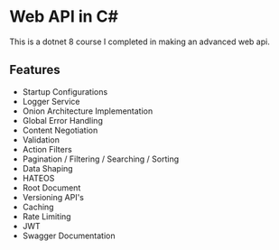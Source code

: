 # Web API in C#

This is a dotnet 8 course I completed in making an advanced web api.


## Features

- Startup Configurations
- Logger Service
- Onion Architecture Implementation
- Global Error Handling
- Content Negotiation
- Validation
- Action Filters
- Pagination / Filtering / Searching / Sorting
- Data Shaping
- HATEOS
- Root Document
- Versioning API's
- Caching
- Rate Limiting
- JWT
- Swagger Documentation

